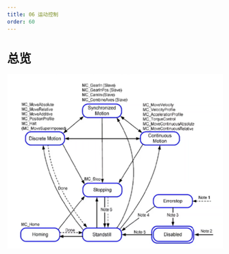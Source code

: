 ```yaml
---
title: 06 运动控制
order: 60
---
```


# 总览

![image-20240711141704478](./img/image-20240711141704478.png)